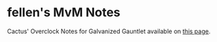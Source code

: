 # fellen's MvM Notes
Cactus' Overclock Notes for Galvanized Gauntlet available on [this page](https://mtxfellen.github.io/mvm-notes/overclocks-gg).
